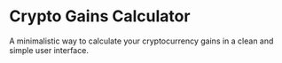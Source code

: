 # Crypto Gains Calculator

A minimalistic way to calculate your cryptocurrency gains in a clean and simple user interface.
